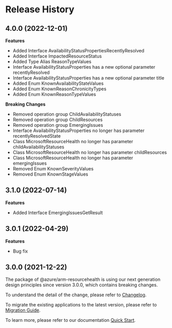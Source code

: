 # Release History
    
## 4.0.0 (2022-12-01)
    
**Features**

  - Added Interface AvailabilityStatusPropertiesRecentlyResolved
  - Added Interface ImpactedResourceStatus
  - Added Type Alias ReasonTypeValues
  - Interface AvailabilityStatusProperties has a new optional parameter recentlyResolved
  - Interface AvailabilityStatusProperties has a new optional parameter title
  - Added Enum KnownAvailabilityStateValues
  - Added Enum KnownReasonChronicityTypes
  - Added Enum KnownReasonTypeValues

**Breaking Changes**

  - Removed operation group ChildAvailabilityStatuses
  - Removed operation group ChildResources
  - Removed operation group EmergingIssues
  - Interface AvailabilityStatusProperties no longer has parameter recentlyResolvedState
  - Class MicrosoftResourceHealth no longer has parameter childAvailabilityStatuses
  - Class MicrosoftResourceHealth no longer has parameter childResources
  - Class MicrosoftResourceHealth no longer has parameter emergingIssues
  - Removed Enum KnownSeverityValues
  - Removed Enum KnownStageValues
    
    
## 3.1.0 (2022-07-14)
    
**Features**

  - Added Interface EmergingIssuesGetResult
    
## 3.0.1 (2022-04-29)

**Features**

  - Bug fix

## 3.0.0 (2021-12-22)

The package of @azure/arm-resourcehealth is using our next generation design principles since version 3.0.0, which contains breaking changes.

To understand the detail of the change, please refer to [Changelog](https://aka.ms/js-track2-changelog).

To migrate the existing applications to the latest version, please refer to [Migration Guide](https://aka.ms/js-track2-migration-guide).

To learn more, please refer to our documentation [Quick Start](https://aka.ms/js-track2-quickstart).
